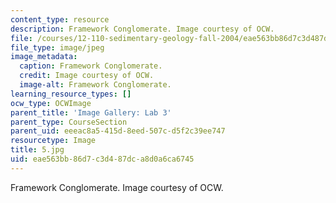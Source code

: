 ```yaml
---
content_type: resource
description: Framework Conglomerate. Image courtesy of OCW.
file: /courses/12-110-sedimentary-geology-fall-2004/eae563bb86d7c3d487dca8d0a6ca6745_5.jpg
file_type: image/jpeg
image_metadata:
  caption: Framework Conglomerate.
  credit: Image courtesy of OCW.
  image-alt: Framework Conglomerate.
learning_resource_types: []
ocw_type: OCWImage
parent_title: 'Image Gallery: Lab 3'
parent_type: CourseSection
parent_uid: eeeac8a5-415d-8eed-507c-d5f2c39ee747
resourcetype: Image
title: 5.jpg
uid: eae563bb-86d7-c3d4-87dc-a8d0a6ca6745
---
```

Framework Conglomerate. Image courtesy of OCW.

